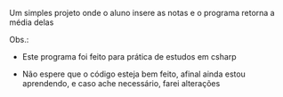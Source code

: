 Um simples projeto onde o aluno insere as notas e o programa retorna a média delas

Obs.:

- Este programa foi feito para prática de estudos em csharp

- Não espere que o código esteja bem feito, afinal ainda estou aprendendo, e caso ache necessário, farei alterações